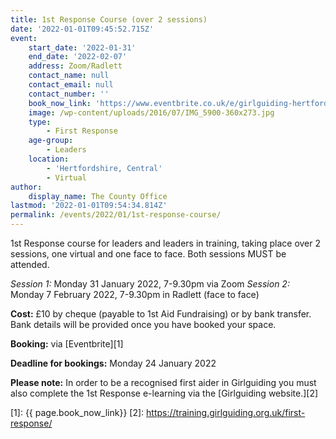 ```yaml
---
title: 1st Response Course (over 2 sessions)
date: '2022-01-01T09:45:52.715Z'
event:
    start_date: '2022-01-31'
    end_date: '2022-02-07'
    address: Zoom/Radlett
    contact_name: null
    contact_email: null
    contact_number: ''
    book_now_link: 'https://www.eventbrite.co.uk/e/girlguiding-hertfordshire-full-1st-response-course-over-2-sessions-tickets-235328051537'
    image: /wp-content/uploads/2016/07/IMG_5900-360x273.jpg
    type:
        - First Response
    age-group:
        - Leaders
    location:
        - 'Hertfordshire, Central'
        - Virtual
author:
    display_name: The County Office
lastmod: '2022-01-01T09:54:34.814Z'
permalink: /events/2022/01/1st-response-course/
---
```


1st Response course for leaders and leaders in training, taking place over 2 sessions, one virtual and one face to face.  Both sessions MUST be attended.

_Session 1:_ Monday 31 January 2022, 7-9.30pm via Zoom
_Session 2:_ Monday 7 February 2022, 7-9.30pm in Radlett (face to face)

**Cost:** £10 by cheque (payable to 1st Aid Fundraising) or by bank transfer.  Bank details will be provided once you have booked your space.

**Booking:** via [Eventbrite][1]

**Deadline for bookings:** Monday 24 January 2022

**Please note:** In order to be a recognised first aider in Girlguiding you must also complete the 1st Response e-learning via the [Girlguiding website.][2]

[1]: {{ page.book_now_link}}
[2]: https://training.girlguiding.org.uk/first-response/
